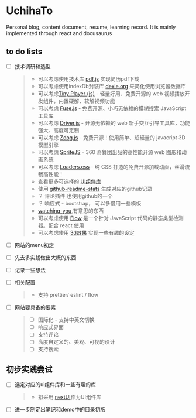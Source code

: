 # UchihaTo

Personal blog, content document, resume, learning record. It is mainly implemented through react and docusaurus

## to do lists

- [ ] 技术调研和选型

  > - 可以考虑使用技术库 [pdf.js](https://mozilla.github.io/pdf.js/) 实现简历pdf下载
  > - 可以考虑使用indexDb封装库 [dexie.org](https://dexie.org) 来简化使用浏览器数据库
  > - 可以考虑[Tiny Player (js)](https://dexie.org/?from=thosefree.com) - 轻量好用、免费开源的 web 视频播放开发组件，内置硬解、软解视频功能
  > - 可以考虑 [Fuse.js](https://fusejs.io/?from=thosefree.com) - 免费开源、小巧无依赖的模糊搜索 JavaScript 工具库
  > - 可以考虑 [Driver.js](https://kamranahmed.info/driver.js/?from=thosefree.com) - 开源无依赖的 web 新手交互引导工具库，功能强大、高度可定制
  > - 可以考虑 [Zdog.js](https://zzz.dog/?from=thosefree.com) - 免费开源！使用简单、超轻量的 javacript 3D 模型引擎
  > - 可以考虑 [SpriteJS](https://github.com/spritejs/spritejs?from=thosefree.com) - 360 奇舞团出品的高性能开源 web 图形和动画系统
  > - 可以考虑 [Loaders.css](https://github.com/ConnorAtherton/loaders.css?from=thosefree.com) - 纯 CSS 打造的免费开源加载动画，丝滑流畅高性能！
  > - 查看更多可选择的 [UI组件库](https://www.thosefree.com/web/ui)
  > - 使用 [github-readme-stats](https://github.com/anuraghazra/github-readme-stats) 生成对应的github记录
  > - ？ 评论插件 也使用github的一个
  > - ？ 响应式 - bootstrap， 可以多借用一些模板
  > - [watching-you](https://jj811208.github.io/watching-you/),有意思的东西
  > - 可以考虑使用 [Flow](https://flow.org/) 是一个针对 JavaScript 代码的静态类型检测器。配合 react 使用
  > - 可以考虑使用 [3d效果](https://atroposjs.com/) 实现一些有趣的设定

- [ ] 网站的menu初定

- [ ] 先去多实践做出大概的东西

- [ ] 记录一些想法

- [ ] 相关配置

  > - 支持 prettier/ eslint / flow

- [ ] 网站要具备的要素

  > - [ ] 国际化 - 支持中英文切换
  > - [ ] 响应式界面
  > - [ ] 支持评论
  > - [ ] 高度自定义的、美观、可视的设计
  > - [ ] 支持搜索

## 初步实践尝试

- [ ] 选定对应的ui组件库和一些有趣的库

  > - 拟采用 [nextUI](https://nextui.org/docs/guide/installation)作为UI组件库

- [ ] 进一步制定出笔记和demo中的目录初版
